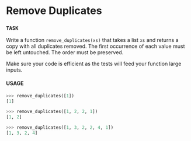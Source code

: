 # Remove Duplicates

### `TASK`

Write a function `remove_duplicates(xs)` that takes a list `xs` and returns a copy with all duplicates removed.
The first occurrence of each value must be left untouched.
The order must be preserved.

Make sure your code is efficient as the tests will feed your function large inputs.

#### USAGE

```python
>>> remove_duplicates([1])
[1]

>>> remove_duplicates([1, 2, 2, 1])
[1, 2]

>>> remove_duplicates([1, 3, 2, 2, 4, 1])
[1, 3, 2, 4]
```

